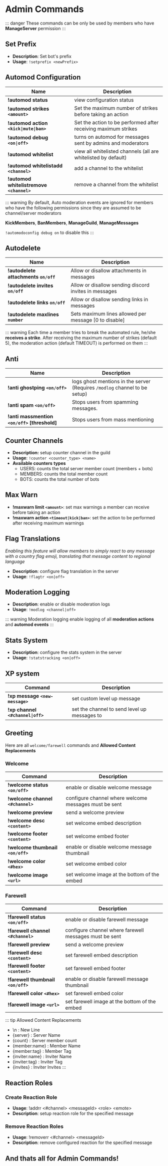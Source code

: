 # Admin Commands

::: danger
These commands can be only be used by members who have **ManageServer** permission
:::


## Set Prefix

* **Description**: Set bot's prefix
* **Usage**: `!setprefix <newPrefix>`

## Automod Configuration

| Name                                     |    Description                                                    |
|----------------------------------------  | ---------------------------------------------------------------|
| **!automod status**                      | view configuration status                                      |
| **!automod strikes `<amount>`**          | Set the maximum number of strikes before taking an action      |
| **!automod action `<kick\|mute\|ban>`**  | Set the action to be performed after receiving maximum strikes |
| **!automod debug `<on\|off>`**           | turns on automod for messages sent by admins and moderators    |
| **!automod whitelist**                   | view all whitelisted channels (all are whitelisted by default) |
| **!automod whitelistadd `<channel>`**    | add a channel to the whitelist                                 |
| **!automod whitelistremove `<channel>`** | remove a channel from the whitelist                            |

::: warning
By default, Auto moderation events are ignored for members who have the following permissions since they are assumed to be channel/server moderators

**KickMembers**, **BanMembers**, **ManageGuild**, **ManageMessages**

`!automodoconfig debug on` to disable this
:::

## Autodelete

| Name                                   | Description                                             |
|----------------------------------------|---------------------------------------------------------|
| **!autodelete attachments `on/off`**   | Allow or disallow attachments in messages               |
| **!autodelete invites `on/off`**       | Allow or disallow sending discord invites in messages   |
| **!autodelete links `on/off`**         | Allow or disallow sending links in messages             |
| **!autodelete maxlines `number`**      | Sets maximum lines allowed per message [0 to disable]   |

::: warning
Each time a member tries to break the automated rule, he/she **receives a strike**. After receiving the maximum number of strikes (default 5), the moderation action (default TIMEOUT) is performed on them
:::

## Anti
| Name                                          | Description
|-----------------------------------------------|-------------------------------------------------------|
| **!anti ghostping `<on/off>`**                | logs ghost mentions in the server (Requires `/modlog` channel to be setup)                                                                                    |
| **!anti spam `<on/off>`**                     | Stops users from spamming messages.                   |
| **!anti massmention `<on/off>` [threshold]**  | Stops users from mass mentioning                      |

## Counter Channels

* **Description:** setup counter channel in the guild
* **Usage**: `!counter <counter_type> <name>`
* **Available counters** **types**
  * USERS: counts the total server member count (members + bots)
  * MEMBERS: counts the total member count
  * BOTS: counts the total number of bots

## Max Warn

* **!maxwarn limit `<amount>`**: set max warnings a member can receive before taking an action
* **!maxwarn action `<timeout|kick|ban>`**: set the action to be performed after receiving maximum warnings

## Flag Translations

_Enabling this feature will allow members to simply react to any message with a country flag emoji, translating that message content to regional language_

* **Description**: configure flag translation in the server
* **Usage**: `!flagtr <on|off>`

## Moderation Logging

* **Description**: enable or disable moderation logs
* **Usage**: `!modlog <channel|off>`

::: warning 
Moderation logging enable logging of all **moderation actions** and **automod events**
:::

## Stats System

* **Description**: configure the stats system in the server
* **Usage**: `!statstracking <on|off>`

## XP system 
| Command | Description |
| ------- | ----------- |
| **!xp message `<new-message>`** | set custom level up message |
| **!xp channel `<#channel\|off>`** | set the channel to send level up messages to

## Greeting

Here are all `welcome/farewell` commands and **Allowed Content Replacements**

### Welcome

| Command                             | Description                                             |
| ------------------------------------|---------------------------------------------------------|
| **!welcome status `<on/off>`**      | enable or disable welcome message                       |
| **!welcome channel `<#channel>`**   | configure channel where welcome messages must be sent   |
| **!welcome preview**                | send a welcome preview                                  |
| **!welcome desc `<content>`**       | set welcome embed description                           |
| **!welcome footer `<content>`**     | set welcome embed footer                                |
| **!welcome thumbnail `<on/off>`**   | enable or disable welcome message thumbnail             |
| **!welcome color `<#hex>`**         | set welcome embed color                                 |
| **!welcome image `<url>`**          | set welcome image at the bottom of the embed            |

### Farewell

| Command                             | Description                                             |
| ------------------------------------|---------------------------------------------------------|
| **!farewell status `<on/off>`**     | enable or disable farewell message                      |
| **!farewell channel `<#channel>`**  | configure channel where farewell messages must be sent  |
| **!farewell preview**               | send a welcome preview                                  |
| **!farewell desc `<content>`**      | set farewell embed description                          |
| **!farewell footer `<content>`**    | set farewell embed footer                               |
| **!farewell thumbnail `<on/off>`**  | enable or disable farewell message thumbnail            |
| **!farewell color `<#hex>`**        | set farewell embed color                                |
| **!farewell image `<url>`**         | set farewell image at the bottom of the embed           |

::: tip Allowed Content Replacements
* \n : New Line&#x20;
* {server} : Server Name&#x20;
* {count} : Server member count&#x20;
* {member:name} : Member Name&#x20;
* {member:tag} : Member Tag&#x20;
* {inviter:name} : Inviter Name&#x20;
* {inviter:tag} : Inviter Tag&#x20;
* {invites} : Inviter Invites
:::

## Reaction Roles

### Create Reaction Role

* **Usage**: !addrr <#channel> \<messageId> \<role> \<emote>
* **Description**: setup reaction role for the specified message

### Remove Reaction Roles

* **Usage**: !removerr <#channel> \<messageId>
* **Description**: remove configured reaction for the specified message


## And thats all for Admin Commands!